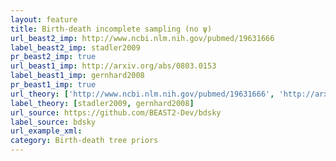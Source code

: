 ```yaml
---
layout: feature
title: Birth-death incomplete sampling (no ψ)
url_beast2_imp: http://www.ncbi.nlm.nih.gov/pubmed/19631666
label_beast2_imp: stadler2009
pr_beast2_imp: true
url_beast1_imp: http://arxiv.org/abs/0803.0153
label_beast1_imp: gernhard2008
pr_beast1_imp: true
url_theory: ['http://www.ncbi.nlm.nih.gov/pubmed/19631666', 'http://arxiv.org/abs/0803.0153']
label_theory: [stadler2009, gernhard2008]
url_source: https://github.com/BEAST2-Dev/bdsky
label_source: bdsky
url_example_xml: 
category: Birth-death tree priors
---
```

